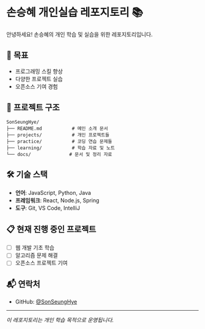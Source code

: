 # 손승혜 개인실습 레포지토리 📚

안녕하세요! 손승혜의 개인 학습 및 실습을 위한 레포지토리입니다.

## 🎯 목표
- 프로그래밍 스킬 향상
- 다양한 프로젝트 실습
- 오픈소스 기여 경험

## 📂 프로젝트 구조
```
SonSeungHye/
├── README.md           # 메인 소개 문서
├── projects/           # 개인 프로젝트들
├── practice/           # 코딩 연습 문제들
├── learning/           # 학습 자료 및 노트
└── docs/              # 문서 및 정리 자료
```

## 🛠️ 기술 스택
- **언어**: JavaScript, Python, Java
- **프레임워크**: React, Node.js, Spring
- **도구**: Git, VS Code, IntelliJ

## 📋 현재 진행 중인 프로젝트
- [ ] 웹 개발 기초 학습
- [ ] 알고리즘 문제 해결
- [ ] 오픈소스 프로젝트 기여

## 📬 연락처
- GitHub: [@SonSeungHye](https://github.com/SonSeungHye)

---
*이 레포지토리는 개인 학습 목적으로 운영됩니다.*